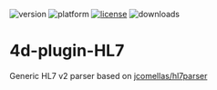 ![version](https://img.shields.io/badge/version-17%2B-3E8B93)
![platform](https://img.shields.io/static/v1?label=platform&message=mac-intel%20|%20mac-arm%20|%20win-64&color=blue)
[![license](https://img.shields.io/github/license/miyako/4d-plugin-HL7)](LICENSE)
![downloads](https://img.shields.io/github/downloads/miyako/4d-plugin-HL7/total)

# 4d-plugin-HL7
Generic HL7 v2 parser based on [jcomellas/hl7parser](https://github.com/jcomellas/hl7parser)
